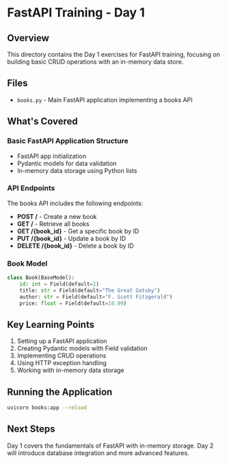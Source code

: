 # FastAPI Training - Day 1

## Overview
This directory contains the Day 1 exercises for FastAPI training, focusing on building basic CRUD operations with an in-memory data store.

## Files
- `books.py` - Main FastAPI application implementing a books API

## What's Covered

### Basic FastAPI Application Structure
- FastAPI app initialization
- Pydantic models for data validation
- In-memory data storage using Python lists

### API Endpoints
The books API includes the following endpoints:

- **POST /** - Create a new book
- **GET /** - Retrieve all books
- **GET /{book_id}** - Get a specific book by ID
- **PUT /{book_id}** - Update a book by ID
- **DELETE /{book_id}** - Delete a book by ID

### Book Model
```python
class Book(BaseModel):
    id: int = Field(default=1)
    title: str = Field(default="The Great Gatsby")
    author: str = Field(default="F. Scott Fitzgerald")
    price: float = Field(default=10.99)
```

## Key Learning Points
1. Setting up a FastAPI application
2. Creating Pydantic models with Field validation
3. Implementing CRUD operations
4. Using HTTP exception handling
5. Working with in-memory data storage

## Running the Application
```bash
uvicorn books:app --reload
```

## Next Steps
Day 1 covers the fundamentals of FastAPI with in-memory storage. Day 2 will introduce database integration and more advanced features.